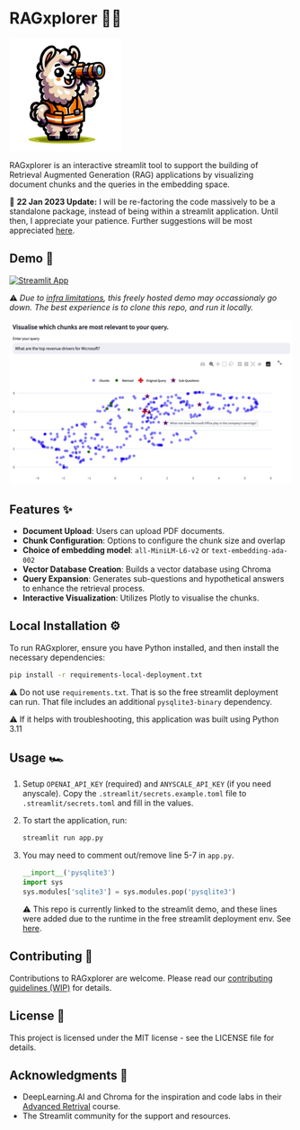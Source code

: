 # RAGxplorer 🦙🦺 

<img src="images/logo.png" width="200">

RAGxplorer is an interactive streamlit tool to support the building of Retrieval Augmented Generation (RAG) applications by visualizing document chunks and the queries in the embedding space. 

🚨 **22 Jan 2023 Update:** I will be re-factoring the code massively to be a standalone package, instead of being within a streamlit application. Until then, I appreciate your patience. Further suggestions will be most appreciated [here](https://github.com/gabrielchua/RAGxplorer/issues/3).

## Demo 🔎
[![Streamlit App](https://static.streamlit.io/badges/streamlit_badge_black_white.svg)](https://rag-xplorer.streamlit.app/)

⚠️ _Due to [infra limitations](https://discuss.streamlit.io/t/is-there-streamlit-app-limitations-such-as-usage-time-users-etc/42800), this freely hosted demo may occassionaly go down. The best experience is to clone this repo, and run it locally._

<img src="images/example.png" width="650">

## Features ✨

- **Document Upload**: Users can upload PDF documents.
- **Chunk Configuration**: Options to configure the chunk size and overlap
- **Choice of embedding model**: `all-MiniLM-L6-v2` or `text-embedding-ada-002`
- **Vector Database Creation**: Builds a vector database using Chroma
- **Query Expansion**: Generates sub-questions and hypothetical answers to enhance the retrieval process.
- **Interactive Visualization**: Utilizes Plotly to visualise the chunks.

## Local Installation ⚙️

To run RAGxplorer, ensure you have Python installed, and then install the necessary dependencies:

```bash
pip install -r requirements-local-deployment.txt
```

⚠️ Do not use `requirements.txt`. That is so the free streamlit deployment can run. That file includes an additional `pysqlite3-binary` dependency. 

⚠️ If it helps with troubleshooting, this application was built using Python 3.11

## Usage 🏎️

1. Setup `OPENAI_API_KEY` (required) and `ANYSCALE_API_KEY` (if you need anyscale). Copy
    the `.streamlit/secrets.example.toml` file to `.streamlit/secrets.toml` and fill in the values.
2. To start the application, run:
    ```bash
    streamlit run app.py
    ```
3. You may need to comment out/remove line 5-7 in `app.py`. 
    ```python
    __import__('pysqlite3')
    import sys
    sys.modules['sqlite3'] = sys.modules.pop('pysqlite3')
    ```

   ⚠️ This repo is currently linked to the streamlit demo, and these lines were added due to the runtime in the free streamlit deployment env. See [here](https://discuss.streamlit.io/t/issues-with-chroma-and-sqlite/47950).

## Contributing 👋

Contributions to RAGxplorer are welcome. Please read our [contributing guidelines (WIP)](.github/CONTRIBUTING.md) for details.

## License 👀

This project is licensed under the MIT license - see the LICENSE file for details.

## Acknowledgments 💙
- DeepLearning.AI and Chroma for the inspiration and code labs in their [Advanced Retrival](https://www.deeplearning.ai/short-courses/advanced-retrieval-for-ai/) course.
- The Streamlit community for the support and resources.
